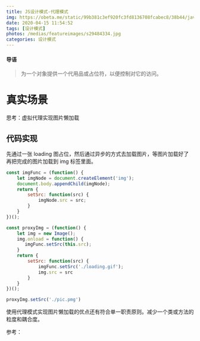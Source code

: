 ```yaml
---
title: JS设计模式-代理模式
img: https://obeta.me/static/99b381c3ef920fc3fd8136708fcabec8/38b44/javascript.jpg
date: 2020-04-15 11:54:52
tags: [设计模式]
photos: /medias/featureimages/s29484334.jpg
categories: 设计模式
---
```


#### 导语
> 为一个对象提供一个代用品或占位符，以便控制对它的访问。

<!--more-->

# 真实场景

思考：虚拟代理实现图片懒加载

##  代码实现

先通过一张 loading 图占位，然后通过异步的方式去加载图片，等图片加载好了再把完成的图片加载到 img 标签里面。

```javascript
const imgFunc = (function() {
    let imgNode = document.createElement('img');
    document.body.appendChild(imgNode);
    return {
        setSrc: function(src) {
            imgNode.src = src;
        }
    }
})();

const proxyImg = (function() {
    let img = new Image();
    img.onload = function() {
       imgFunc.setSrc(this.src);
    }
    return {
        setSrc: function(src) {
            imgFunc.setSrc('./loading.gif');
            img.src = src  
        }
    }
})();

proxyImg.setSrc('./pic.pmg')
```

使用代理模式实现图片懒加载的优点还有符合单一职责原则。减少一个类或方法的粒度和耦合度。

参考：

[JavaScript 设计模式核⼼原理与应⽤实践}]: https://juejin.im/book/5c70fc83518825428d7f9dfb/section/5c83d672e51d454e78524555
